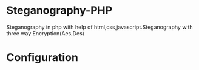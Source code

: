# Steganography-PHP
Steganography in php with help of html,css,javascript.Steganography with three way Encryption(Aes,Des)
# Configuration
